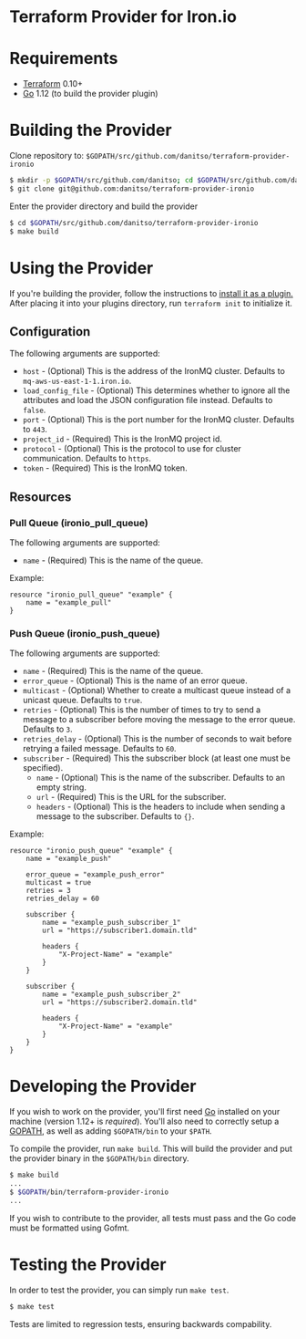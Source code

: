 # Terraform Provider for Iron.io

# Requirements

- [Terraform](https://www.terraform.io/downloads.html) 0.10+
- [Go](https://golang.org/doc/install) 1.12 (to build the provider plugin)

# Building the Provider
Clone repository to: `$GOPATH/src/github.com/danitso/terraform-provider-ironio`

```sh
$ mkdir -p $GOPATH/src/github.com/danitso; cd $GOPATH/src/github.com/danitso
$ git clone git@github.com:danitso/terraform-provider-ironio
```

Enter the provider directory and build the provider

```sh
$ cd $GOPATH/src/github.com/danitso/terraform-provider-ironio
$ make build
```

# Using the Provider
If you're building the provider, follow the instructions to [install it as a plugin.](https://www.terraform.io/docs/plugins/basics.html#installing-plugins) After placing it into your plugins directory,  run `terraform init` to initialize it.

## Configuration
The following arguments are supported:

* `host` - (Optional) This is the address of the IronMQ cluster. Defaults to `mq-aws-us-east-1-1.iron.io`.
* `load_config_file` - (Optional) This determines whether to ignore all the attributes and load the JSON configuration file instead. Defaults to `false`.
* `port` - (Optional) This is the port number for the IronMQ cluster. Defaults to `443`.
* `project_id` - (Required) This is the IronMQ project id.
* `protocol` - (Optional) This is the protocol to use for cluster communication. Defaults to `https`.
* `token` - (Required) This is the IronMQ token.

## Resources

### Pull Queue (ironio_pull_queue)

The following arguments are supported:

* `name` - (Required) This is the name of the queue.

Example:

```
resource "ironio_pull_queue" "example" {
    name = "example_pull"
}
```

### Push Queue (ironio_push_queue)
The following arguments are supported:

* `name` - (Required) This is the name of the queue.
* `error_queue` - (Optional) This is the name of an error queue.
* `multicast` - (Optional) Whether to create a multicast queue instead of a unicast queue. Defaults to `true`.
* `retries` - (Optional) This is the number of times to try to send a message to a subscriber before moving the message to the error queue. Defaults to `3`.
* `retries_delay` - (Optional) This is the number of seconds to wait before retrying a failed message. Defaults to `60`.
* `subscriber` - (Required) This the subscriber block (at least one must be specified).
    * `name` - (Optional) This is the name of the subscriber. Defaults to an empty string.
    * `url` - (Required) This is the URL for the subscriber.
    * `headers` - (Optional) This is the headers to include when sending a message to the subscriber. Defaults to `{}`.

Example:

```
resource "ironio_push_queue" "example" {
    name = "example_push"

    error_queue = "example_push_error"
    multicast = true
    retries = 3
    retries_delay = 60

    subscriber {
        name = "example_push_subscriber_1"
        url = "https://subscriber1.domain.tld"

        headers {
            "X-Project-Name" = "example"
        }
    }

    subscriber {
        name = "example_push_subscriber_2"
        url = "https://subscriber2.domain.tld"

        headers {
            "X-Project-Name" = "example"
        }
    }
}
```

# Developing the Provider
If you wish to work on the provider, you'll first need [Go](http://www.golang.org) installed on your machine (version 1.12+ is *required*). You'll also need to correctly setup a [GOPATH](http://golang.org/doc/code.html#GOPATH), as well as adding `$GOPATH/bin` to your `$PATH`.

To compile the provider, run `make build`. This will build the provider and put the provider binary in the `$GOPATH/bin` directory.

```sh
$ make build
...
$ $GOPATH/bin/terraform-provider-ironio
...
```

If you wish to contribute to the provider, all tests must pass and the Go code must be formatted
using Gofmt.


# Testing the Provider
In order to test the provider, you can simply run `make test`.

```sh
$ make test
```

Tests are limited to regression tests, ensuring backwards compability.  
